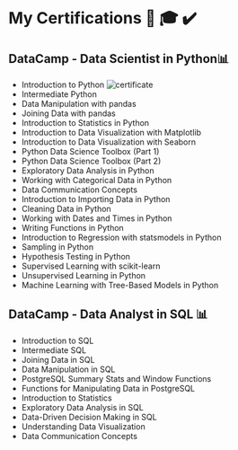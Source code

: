 # My Certifications 📜 🎓 ✔️

## DataCamp - Data Scientist in Python📊

* Introduction to Python
![certificate](/workspaces/codespaces-blank/certifications/certyfikat.jpg)
* Intermediate Python
* Data Manipulation with pandas
* Joining Data with pandas
* Introduction to Statistics in Python
* Introduction to Data Visualization with Matplotlib
* Introduction to Data Visualization with Seaborn
* Python Data Science Toolbox (Part 1)
* Python Data Science Toolbox (Part 2)
* Exploratory Data Analysis in Python
* Working with Categorical Data in Python
* Data Communication Concepts
* Introduction to Importing Data in Python
* Cleaning Data in Python
* Working with Dates and Times in Python
* Writing Functions in Python
* Introduction to Regression with statsmodels in Python
* Sampling in Python
* Hypothesis Testing in Python
* Supervised Learning with scikit-learn
* Unsupervised Learning in Python
* Machine Learning with Tree-Based Models in Python



## DataCamp - Data Analyst in SQL 📊

* Introduction to SQL
* Intermediate SQL
* Joining Data in SQL
* Data Manipulation in SQL
* PostgreSQL Summary Stats and Window Functions
* Functions for Manipulating Data in PostgreSQL
* Introduction to Statistics
* Exploratory Data Analysis in SQL
* Data-Driven Decision Making in SQL
* Understanding Data Visualization
* Data Communication Concepts




